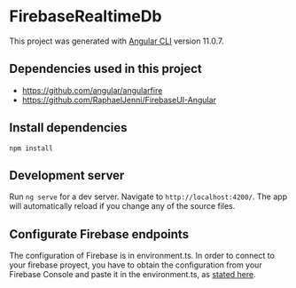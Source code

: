 # FirebaseRealtimeDb

This project was generated with [Angular CLI](https://github.com/angular/angular-cli) version 11.0.7.

## Dependencies used in this project

- https://github.com/angular/angularfire
- https://github.com/RaphaelJenni/FirebaseUI-Angular

## Install dependencies

```shell
npm install
```

## Development server

Run `ng serve` for a dev server. Navigate to `http://localhost:4200/`. The app will automatically reload if you change any of the source files.

## Configurate Firebase endpoints

The configuration of Firebase is in environment.ts. In order to connect to your firebase proyect, you have to obtain the configuration from your Firebase Console and paste it in the environment.ts, as [stated here](https://github.com/angular/angularfire/blob/master/docs/install-and-setup.md#3-add-firebase-config-to-environments-variable).
